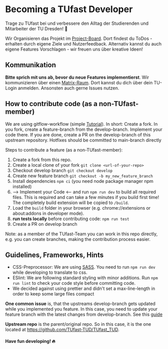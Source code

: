 # Becoming a TUfast Developer
Trage zu TUfast bei und verbessere den Alltag der Studierenden und Mitarbeiter der TU Dresden! 🌟

Wir Organisieren das Projekt im [Project-Board](https://github.com/orgs/TUfast-TUD/projects/1). Dort findest du ToDos - erhalten durch eigene Ziele und Nutzerfeedback. Alternativ kannst du auch eigene Features Vorschlagen - wir freuen uns über kreative Ideen!

## Kommunikation
**Bitte sprich mit uns ab, bevor du neue Features implementierst**. Wir kommunizieren über einen [Matrix-Raum](https://matrix.to/#/#tu-fast:tu-dresden.de). Dort kannst du dich über dein TU-Login anmelden. Ansonsten auch gerne Issues nutzen.


## How to contribute code (as a non-TUfast-member)
We are using gitflow-workflow (simple [Tutorial](
https://www.atlassian.com/de/git/tutorials/comparing-workflows/gitflow-workflow)). In short: Create a fork. In you fork, create a feature-branch from the develop-branch. Implement your code there. If you are done, create a PR on the develop-branch of this upstream repository. Hotfixes should be committed to main-branch directly

Steps to contribute a feature (as a non-TUfast-member):
1. Create a fork from this repo.
2. Create a local clone of your fork `git clone <url-of-your-repo>`
3. Checkout develop branch `git checkout develop`
4. Create new feature branch `git checkout -b my_new_feature_branch`
5. Install dependencies `npm ci` (you need node package manager npm installed)
6. --> Implement your Code <-- and run `npm run dev` to build all required files. This is required and can take a few minutes if you build first time! The completely build extension will be copied to `/build`.
7. Load the `build` folder in your browser (e.g. chrome://extensions or about:addons in developer mode).
8. **run tests locally** before contributing code: `npm run test`
9. Create a PR on develop branch

Note: as a member of the TUfast-Team you can work in this repo directly, e.g. you can create branches, making the contribution process easier.

## Guidelines, Frameworks, Hints
- CSS-Preprocessor: We are using [SASS](https://sass-lang.com/). You need to run `npm run dev` while developing to translate to css.
- ESlint: We are following standard styling with minor additions. Run `npm run lint` to check your code style before committing code.
- We decided against using prettier and didn't set a max-line-length in order to keep some large files compact

**One common issue** is, that the upstreams develop-branch gets updated while you implemented you feature. In this case,  you need to update your feature branch with the latest changes from develop-branch. See this [guide](https://akrabat.com/the-beginners-guide-to-rebasing-your-pr/)

**Upstream repo** is the parent/original repo. So in this case, it is the one located at https://github.com/TUfast-TUD/TUfast_TUD.

#### Have fun developing! 🔥
